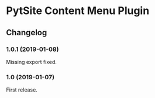 # PytSite Content Menu Plugin


## Changelog


### 1.0.1 (2019-01-08)

Missing export fixed.


### 1.0 (2019-01-07)

First release.
